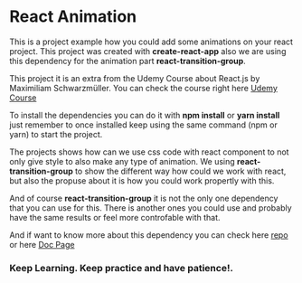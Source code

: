 # React Animation

This is a project example how you could add some animations on your react project. This project was created with **create-react-app** also we are using this dependency for the animation part **react-transition-group**.

This project it is an extra from the Udemy Course about React.js by Maximiliam Schwarzmüller. You can check the course right here [Udemy Course](https://www.udemy.com/react-the-complete-guide-incl-redux/ "Udemy Course")

To install the dependencies you can do it with **npm install** or **yarn install** just remember to once installed keep using the same command (npm or yarn) to start the project.

The projects shows how can we use css code with react component to not only give style to also make any type of animation. We using **react-transition-group** to show the different way how could we work with react, but also the propuse about it is how you could work propertly with this. 

And of course **react-transition-group** it is not the only one dependency that you can use for this. There is another ones you could use and probably have the same results or feel more controfable with that.

And if want to know more about this dependency you can check here [repo](https://github.com/reactjs/react-transition-group) or here [Doc Page](https://reactcommunity.org/react-transition-group/)

### Keep Learning. Keep practice and have patience!.